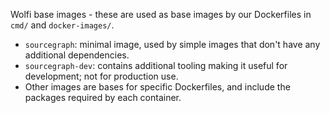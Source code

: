 Wolfi base images - these are used as base images by our Dockerfiles in `cmd/` and `docker-images/`.

- `sourcegraph`: minimal image, used by simple images that don't have any additional dependencies.
- `sourcegraph-dev`: contains additional tooling making it useful for development; not for production use.
- Other images are bases for specific Dockerfiles, and include the packages required by each container.
